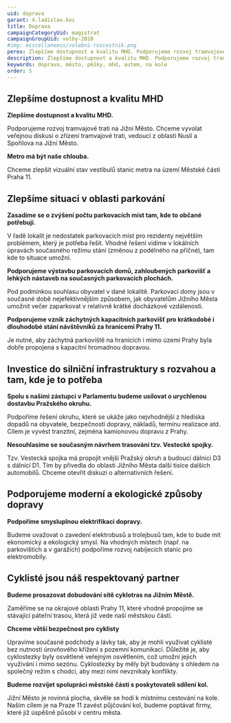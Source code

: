 ```yaml
---
uid: doprava
garant: 4.ladislav.kos
title: Doprava
campaignCategoryUid: magistrat
campaignGroupUid: volby-2018
#img: miscellaneous/volebni-rozcestnik.png
perex: Zlepšíme dostupnost a kvalitu MHD. Podporujeme rozvoj tramvajové trati na Jižní Město. Zasadíme se o zvýšení počtu parkovacích míst tam, kde to občané potřebují. Podporujeme vznik záchytných kapacitních parkovišť pro krátkodobé i dlouhodobé stání návštěvníků za hranicemi Prahy 11. Spolu s našimi zástupci v Parlamentu budeme usilovat o urychlenou dostavbu Pražského okruhu. Budeme prosazovat dobudování sítě cyklotras na Jižním Městě. Chceme větší bezpečnost pro cyklisty.
description: Zlepšíme dostupnost a kvalitu MHD. Podporujeme rozvoj tramvajové trati na Jižní Město. Zasadíme se o zvýšení počtu parkovacích míst tam, kde to občané potřebují. Podporujeme vznik záchytných kapacitních parkovišť pro krátkodobé i dlouhodobé stání návštěvníků za hranicemi Prahy 11. Spolu s našimi zástupci v Parlamentu budeme usilovat o urychlenou dostavbu Pražského okruhu. Budeme prosazovat dobudování sítě cyklotras na Jižním Městě. Chceme větší bezpečnost pro cyklisty.
keywords: doprava, město, pěšky, mhd, autem, na kole
order: 5
---
```


## Zlepšíme dostupnost a kvalitu MHD

**Zlepšíme dostupnost a kvalitu MHD.**

Podporujeme rozvoj tramvajové trati na Jižní Město.
Chceme vyvolat veřejnou diskusi o zřízení tramvajové trati, vedoucí z oblasti Nuslí a Spořilova na Jižní Město.

**Metro má být naše chlouba.**

Chceme zlepšit vizuální stav vestibulů stanic metra na území Městské části Praha 11. 

## Zlepšíme situaci v oblasti parkování

**Zasadíme se o zvýšení počtu parkovacích míst tam, kde to občané potřebují.**

V řadě lokalit je nedostatek parkovacích míst pro rezidenty největším problémem, který je potřeba řešit. Vhodné řešení vidíme v lokálních úpravách současného režimu stání (změnou z podélného na příčné), tam kde to situace umožní.
 
**Podporujeme výstavbu parkovacích domů, zahloubených parkovišť a lehkých nástaveb na současných parkovacích plochách.**

Pod podmínkou souhlasu obyvatel v dané lokalitě. Parkovací domy jsou v současné době nejefektivnějším způsobem, jak obyvatelům Jižního Města umožnit večer zaparkovat v relativně krátké docházkové vzdálenosti.
 
**Podporujeme vznik záchytných kapacitních parkovišť pro krátkodobé i dlouhodobé stání návštěvníků za hranicemi Prahy 11.**

Je nutné, aby záchytná parkoviště na hranicích i mimo území Prahy byla dobře propojena s kapacitní hromadnou dopravou.


## Investice do silniční infrastruktury s rozvahou a tam, kde je to potřeba

**Spolu s našimi zástupci v Parlamentu budeme usilovat o urychlenou dostavbu Pražského okruhu.**

Podpoříme řešení okruhu, které se ukáže jako nejvhodnější z hlediska dopadů na obyvatele, bezpečnosti dopravy, nákladů, termínu realizace atd. Cílem je vyvést tranzitní, zejména kamionovou dopravu z Prahy.

**Nesouhlasíme se současným návrhem trasování tzv. Vestecké spojky.**

Tzv. Vestecká spojka má propojit vnější Pražský okruh a budoucí dálnici D3 s dálnicí D1. Tím by přivedla do oblasti Jižního Města další tisíce dalších automobilů. Chceme otevřít diskuzi o alternativních řešení.

## Podporujeme moderní a ekologické způsoby dopravy

**Podpoříme smysluplnou elektrifikaci dopravy.**

Budeme uvažovat o zavedení elektrobusů a trolejbusů tam, kde to bude mít ekonomický a ekologický smysl. Na vhodných místech (např. na parkovištích a v garážích) podpoříme rozvoj nabíjecích stanic pro elektromobily.

## Cyklisté jsou náš respektovaný partner

**Budeme prosazovat dobudování sítě cyklotras na Jižním Městě.**

Zaměříme se na okrajové oblasti Prahy 11, které vhodně propojíme se stávající páteřní trasou, která již vede naší městskou částí.
 
**Chceme větší bezpečnost pro cyklisty**

Upravíme současné podchody a lávky tak, aby je mohli využívat cyklisté bez nutnosti úrovňového křížení s pozemní komunikací. Důležité je, aby cyklostezky byly osvětlené veřejným osvětlením, což umožní jejich využívání i mimo sezónu. Cyklostezky by měly být budovány s ohledem na společný režim s chodci, aby mezi nimi nevznikaly konflikty.
 
**Budeme rozvíjet spolupráci městské části s poskytovateli sdílení kol.**

Jižní Město je rovinná plocha, skvěle se hodí k místnímu cestování na kole. Naším cílem je na Praze 11 zavést půjčování kol, budeme poptávat firmy, které již úspěšně působí v centru města.
